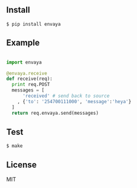 Install
---

    $ pip install envaya

Example
---

```python

import envaya

@envaya.receive
def receive(req):
  print req.POST
  messages = [
      'received' # send back to source
    , {'to': '254700111000', 'message':'heya'}
  ]
  return req.envaya.send(messages)
```

Test
---

    $ make

License
---

MIT
